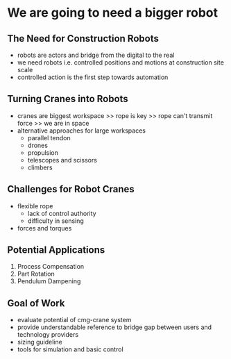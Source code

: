 
# We are going to need a bigger robot

## The Need for Construction Robots
- robots are actors and bridge from the digital to the real
- we need robots i.e. controlled positions and motions at construction site scale
- controlled action is the first step towards automation

## Turning Cranes into Robots
- cranes are biggest workspace >> rope is key >> rope can't transmit force >> we are in space
- alternative approaches for large workspaces
  - parallel tendon
  - drones
  - propulsion
  - telescopes and scissors
  - climbers

## Challenges for Robot Cranes

- flexible rope
  - lack of control authority
  - difficulty in sensing
- forces and torques

## Potential Applications

1. Process Compensation
2. Part Rotation
3. Pendulum Dampening

## Goal of Work

- evaluate potential of cmg-crane system
- provide understandable reference to bridge gap between users and technology providers
- sizing guideline
- tools for simulation and basic control

